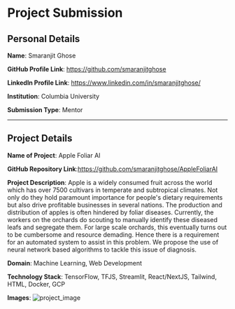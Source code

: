 # Project Submission

## Personal Details

**Name**: Smaranjit Ghose

**GitHub Profile Link**: https://github.com/smaranjitghose

**LinkedIn Profile Link**: https://www.linkedin.com/in/smaranjitghose/

**Institution**: Columbia University

**Submission Type**: Mentor

<hr>

## Project Details

**Name of Project**: Apple Foliar AI

**GitHub Repository Link**:https://github.com/smaranjitghose/AppleFoliarAI

**Project Description**:
Apple is a widely consumed fruit across the world which has over 7500 cultivars in temperate and subtropical climates. Not only do they hold paramount importance for people's dietary requirements but also drive profitable businesses in several nations. The production and distribution of apples is often hindered by foliar diseases. Currently, the workers on the orchards do scouting to manually identify these diseased leafs and segregate them. For large scale orchards, this eventually turns out to be cumbersome and resource demading. Hence there is a requirement for an automated system to assist in this problem. We propose the use of neural network based algorithms to tackle this issue of diagnosis.

**Domain**: Machine Learning, Web Development

**Technology Stack**: TensorFlow, TFJS, Streamlit, React/NextJS, Tailwind, HTML, Docker, GCP

**Images**: ![project_image](https://raw.githubusercontent.com/smaranjitghose/AppleFoliarAI/master/assets/banner.png)
